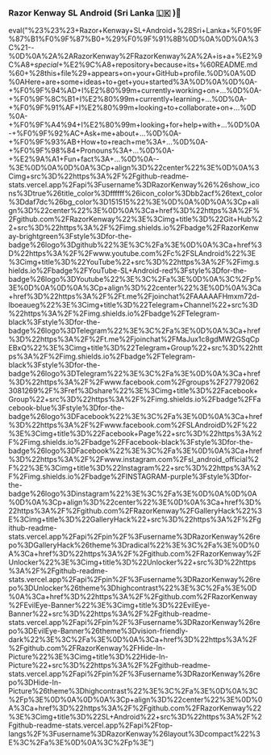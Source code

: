 
### Razor Kenway SL Android (Sri Lanka 🇱🇰 )👋

<!--
**RazorKenway/RazorKenway** is a ✨ _special_ ✨ repository because its `README.md` (this file) appears on your GitHub profile.

Here are some ideas to get you started:

- 🔭 I’m currently working on ...
- 🌱 I’m currently learning ...
- 👯 I’m looking to collaborate on ...
- 🤔 I’m looking for help with ...
- 💬 Ask me about ...
- 📫 How to reach me: ...
- 😄 Pronouns: ...
- ⚡ Fun fact: ...
-->

eval("%23%23%23+Razor+Kenway+SL+Android+%28Sri+Lanka+%F0%9F%87%B1%F0%9F%87%B0+%29%F0%9F%91%8B%0D%0A%0D%0A%3C%21--%0D%0A%2A%2ARazorKenway%2FRazorKenway%2A%2A+is+a+%E2%9C%A8+_special_+%E2%9C%A8+repository+because+its+%60README.md%60+%28this+file%29+appears+on+your+GitHub+profile.%0D%0A%0D%0AHere+are+some+ideas+to+get+you+started%3A%0D%0A%0D%0A-+%F0%9F%94%AD+I%E2%80%99m+currently+working+on+...%0D%0A-+%F0%9F%8C%B1+I%E2%80%99m+currently+learning+...%0D%0A-+%F0%9F%91%AF+I%E2%80%99m+looking+to+collaborate+on+...%0D%0A-+%F0%9F%A4%94+I%E2%80%99m+looking+for+help+with+...%0D%0A-+%F0%9F%92%AC+Ask+me+about+...%0D%0A-+%F0%9F%93%AB+How+to+reach+me%3A+...%0D%0A-+%F0%9F%98%84+Pronouns%3A+...%0D%0A-+%E2%9A%A1+Fun+fact%3A+...%0D%0A--%3E%0D%0A%0D%0A%3Cp+align%3D%22center%22%3E%0D%0A%3Cimg+src%3D%22https%3A%2F%2Fgithub-readme-stats.vercel.app%2Fapi%3Fusername%3DRazorKenway%26%26show_icons%3Dtrue%26title_color%3Dffffff%26icon_color%3Dbb2acf%26text_color%3Ddaf7dc%26bg_color%3D151515%22%3E%0D%0A%0D%0A%3Cp+align%3D%22center%22%3E%0D%0A%3Ca+href%3D%22https%3A%2F%2Fgithub.com%2FRazorKenway%22%3E%3Cimg+title%3D%22Git+Hub%22+src%3D%22https%3A%2F%2Fimg.shields.io%2Fbadge%2FRazorKenway-brightgreen%3Fstyle%3Dfor-the-badge%26logo%3Dgithub%22%3E%3C%2Fa%3E%0D%0A%3Ca+href%3D%22https%3A%2F%2Fwww.youtube.com%2Fc%2FSLAndroid%22%3E%3Cimg+title%3D%22YouTube%22+src%3D%22https%3A%2F%2Fimg.shields.io%2Fbadge%2FYouTube-SL+Android-red%3Fstyle%3Dfor-the-badge%26logo%3DYoutube%22%3E%3C%2Fa%3E%0D%0A%3C%2Fp%3E%0D%0A%0D%0A%3Cp+align%3D%22center%22%3E%0D%0A%3Ca+href%3D%22https%3A%2F%2Ft.me%2Fjoinchat%2FAAAAAFHmxm72d-lboeaueg%22%3E%3Cimg+title%3D%22Telegram+Channel%22+src%3D%22https%3A%2F%2Fimg.shields.io%2Fbadge%2FTelegram-black%3Fstyle%3Dfor-the-badge%26logo%3DTelegram%22%3E%3C%2Fa%3E%0D%0A%3Ca+href%3D%22https%3A%2F%2Ft.me%2Fjoinchat%2FMaJux1c8gdMW2GSqCpEBxQ%22%3E%3Cimg+title%3D%22Telegram+Group%22+src%3D%22https%3A%2F%2Fimg.shields.io%2Fbadge%2FTelegram-black%3Fstyle%3Dfor-the-badge%26logo%3DTelegram%22%3E%3C%2Fa%3E%0D%0A%3Ca+href%3D%22https%3A%2F%2Fwww.facebook.com%2Fgroups%2F277920623081269%2F%3Fref%3Dshare%22%3E%3Cimg+title%3D%22Facebook+Group%22+src%3D%22https%3A%2F%2Fimg.shields.io%2Fbadge%2FFacebook-blue%3Fstyle%3Dfor-the-badge%26logo%3DFacebook%22%3E%3C%2Fa%3E%0D%0A%3Ca+href%3D%22https%3A%2F%2Fwww.facebook.com%2FSLAndroidD%2F%22%3E%3Cimg+title%3D%22Facebook+Page%22+src%3D%22https%3A%2F%2Fimg.shields.io%2Fbadge%2FFacebook-black%3Fstyle%3Dfor-the-badge%26logo%3DFacebook%22%3E%3C%2Fa%3E%0D%0A%3Ca+href%3D%22https%3A%2F%2Fwww.instagram.com%2Fsl_android_official%2F%22%3E%3Cimg+title%3D%22Instagram%22+src%3D%22https%3A%2F%2Fimg.shields.io%2Fbadge%2FINSTAGRAM-purple%3Fstyle%3Dfor-the-badge%26logo%3Dinstagram%22%3E%3C%2Fa%3E%0D%0A%0D%0A%0D%0A%3Cp+align%3D%22center%22%3E%0D%0A%3Ca+href%3D%22https%3A%2F%2Fgithub.com%2FRazorKenway%2FGalleryHack%22%3E%3Cimg+title%3D%22GalleryHack%22+src%3D%22https%3A%2F%2Fgithub-readme-stats.vercel.app%2Fapi%2Fpin%2F%3Fusername%3DRazorKenway%26repo%3DGalleryHack%26theme%3Dradical%22%3E%3C%2Fa%3E%0D%0A%3Ca+href%3D%22https%3A%2F%2Fgithub.com%2FRazorKenway%2FUnlocker%22%3E%3Cimg+title%3D%22Unlocker%22+src%3D%22https%3A%2F%2Fgithub-readme-stats.vercel.app%2Fapi%2Fpin%2F%3Fusername%3DRazorKenway%26repo%3DUnlocker%26theme%3Dhighcontrast%22%3E%3C%2Fa%3E%0D%0A%3Ca+href%3D%22https%3A%2F%2Fgithub.com%2FRazorKenway%2FEvilEye-Banner%22%3E%3Cimg+title%3D%22EvilEye-Banner%22+src%3D%22https%3A%2F%2Fgithub-readme-stats.vercel.app%2Fapi%2Fpin%2F%3Fusername%3DRazorKenway%26repo%3DEvilEye-Banner%26theme%3Dvision-friendly-dark%22%3E%3C%2Fa%3E%0D%0A%3Ca+href%3D%22https%3A%2F%2Fgithub.com%2FRazorKenway%2FHide-In-Picture%22%3E%3Cimg+title%3D%22Hide-In-Picture%22+src%3D%22https%3A%2F%2Fgithub-readme-stats.vercel.app%2Fapi%2Fpin%2F%3Fusername%3DRazorKenway%26repo%3DHide-In-Picture%26theme%3Dhighcontrast%22%3E%3C%2Fa%3E%0D%0A%3C%2Fp%3E%0D%0A%0D%0A%3Cp+align%3D%22center%22%3E%0D%0A%3Ca+href%3D%22https%3A%2F%2Fgithub.com%2FRazorKenway%22%3E%3Cimg+title%3D%22SL+Android%22+src%3D%22https%3A%2F%2Fgithub-readme-stats.vercel.app%2Fapi%2Ftop-langs%2F%3Fusername%3DRazorKenway%26layout%3Dcompact%22%3E%3C%2Fa%3E%0D%0A%3C%2Fp%3E")

